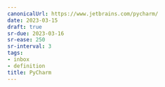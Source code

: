 ```yaml
---
canonicalUrl: https://www.jetbrains.com/pycharm/
date: 2023-03-15
draft: true
sr-due: 2023-03-16
sr-ease: 250
sr-interval: 3
tags:
- inbox
- definition
title: PyCharm
---
```


